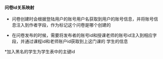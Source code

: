 #### 问卷id关系映射


* 问卷创建时会根据登陆用户的账号用户名获取到用户的账号信息，并将账号信息注入到作者字段，作为标记这个问卷是哪个创建的

* 在问卷发布的时候，需要将发布者的账号id和授课老师的账号id注入到相应字段，并通过课程id和老师账户id获取到上这门课的
学生的信息

*加入黑名的学生为学生表中的主键id